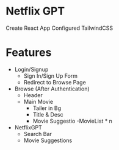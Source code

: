 # Netflix GPT

Create React App
Configured TailwindCSS

# Features

- Login/Signup
  - Sign In/Sign Up Form
  - Redirect to Browse Page
- Browse (After Authentication)
  - Header
  - Main Movie
    - Tailer in Bg
    - Title & Desc
    - Movie Suggestio
      -MovieList \* n
- NetflixGPT
  - Search Bar
  - Movie Suggestions
